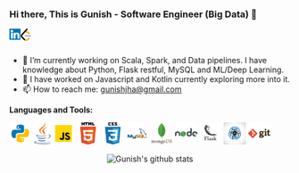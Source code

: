 <!-- ### Hi there 👋 -->

<!--
**gunishj/gunishj** is a ✨ _special_ ✨ repository because its `README.md` (this file) appears on your GitHub profile.

Here are some ideas to get you started:

- 🔭 I’m currently working on ...
- 🌱 I’m currently learning ...
- 👯 I’m looking to collaborate on ...
- 🤔 I’m looking for help with ...
- 💬 Ask me about ...
- 📫 How to reach me: ...
- 😄 Pronouns: ...
- ⚡ Fun fact: ...
-->

### Hi there, This is Gunish - Software Engineer (Big Data) 👋

<a href="https://www.linkedin.com/in/gunish-jha-96970aa1/">
  <img align="left" alt="Gunish Jha | Linkedin" width="20px" src="https://raw.githubusercontent.com/Gunishj/Gunishj/main/assets/linkedin.svg" />
</a>

<a href="https://leetcode.com/gunish/">
  <img align="left" alt="Gunish Jha | Leetcode" width="20px" src="https://raw.githubusercontent.com/Gunishj/Gunishj/main/assets/LeetCode.png" />
</a>

<br/>
<br/>

- 🔭 I’m currently working on Scala, Spark, and Data pipelines. I have knowledge about Python, Flask restful, MySQL and ML/Deep Learning.
- 🌱 I have worked on Javascript and Kotlin currently exploring more into it.
- 📫 How to reach me: gunishjha@gmail.com

**Languages and Tools:**  

<code><img height="40" alt="Python" src="https://raw.githubusercontent.com/Gunishj/Gunishj/main/assets/python.svg"></code>
<code><img height="40" alt="Java" src="https://raw.githubusercontent.com/Gunishj/Gunishj/main/assets/java.svg"></code>
<code><img height="40" alt="JavaScript" src="https://raw.githubusercontent.com/Gunishj/Gunishj/main/assets/javascript.svg"></code>
<code><img height="40" alt="HTML" src="https://raw.githubusercontent.com/Gunishj/Gunishj/main/assets/html.png"></code>
<code><img height="40" alt="CSS" src="https://raw.githubusercontent.com/Gunishj/Gunishj/main/assets/css.png"></code>
<code><img height="40" alt="MySQL" src="https://raw.githubusercontent.com/Gunishj/Gunishj/main/assets/mysql.png"></code>
<code><img height="40" alt="MongoDB" src="https://raw.githubusercontent.com/Gunishj/Gunishj/main/assets/mongodb.png"></code>
<code><img height="40" alt="NodeJS" src="https://raw.githubusercontent.com/Gunishj/Gunishj/main/assets/nodejs.svg"></code>
<code><img height="40" alt="Flask" src="https://raw.githubusercontent.com/Gunishj/Gunishj/main/assets/flask.png"></code>
<code><img height="40" alt="Natural Language Processing" src="https://raw.githubusercontent.com/Gunishj/Gunishj/main/assets/ML.jpg"></code>
<code><img height="40" alt="Git" src="https://raw.githubusercontent.com/Gunishj/Gunishj/main/assets/git.png"></code>

<div align="center">
  
![Gunish's github stats](https://github-readme-stats.vercel.app/api?username=Gunishj&show_icons=true&theme=radical)

</div>

